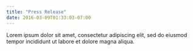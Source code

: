 ```yaml
---
title: "Press Release"
date: 2016-03-09T01:33:03-07:00
---
```


Lorem ipsum dolor sit amet, consectetur adipiscing elit, sed do eiusmod tempor incididunt ut labore et dolore magna aliqua.

